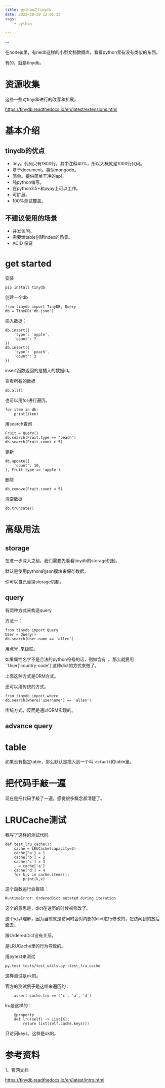 ```yaml
---
title: python之tinydb
date: 2022-10-29 12:06:33
tags:
	- python

---
```


--

在nodejs里，有nedb这样的小型文档数据库，看看python里有没有类似的东西。

有的，就是tinydb。

# 资源收集

这些一些对tinydb进行的改写和扩展。

https://tinydb.readthedocs.io/en/latest/extensions.html

# 基本介绍

## tinydb的优点

* tiny。代码只有1800行，其中注释40%，所以大概就是1000行代码。
* 基于document。类似mongodb。
* 简单。提供简单干净的api。
* 纯python编写。
* 在python3.5+和pypy上可以工作。
* 可扩展。
* 100%测试覆盖。

## 不建议使用的场景

* 并发访问。
* 需要给table创建index的场景。
* ACID 保证

# get started

安装

```
pip install tinydb
```

创建一个db

```
from tinydb import TinyDB, Query
db = TinyDB('db.json')
```

插入数据：

```
db.insert({
	'type': 'apple',
	'count': 7
})
db.insert({
	'type': 'peach',
	'count': 3
})
```

insert函数返回的是插入的数据id。

查看所有的数据

```
db.all()
```

也可以用for进行遍历。

```
for item in db:
	print(item)
```

用search查询

```
Fruit = Query()
db.search(Fruit.type == 'peach')
db.search(Fruit.count > 5)
```

更新

```
db.update({
	'count': 10,
}, Fruit.type == 'apple')
```

删除

```
db.remove(Fruit.count < 5)
```

清空数据

```
db.truncate()
```

# 高级用法

## storage

在进一步深入之前，我们需要先看看tinydb的storage机制。

默认是使用python的json模块来保存数据。

你可以自己替换storage机制。

## query

有两种方式来构造query

方法一：

```
from tinydb import Query
User = Query()
db.search(User.name == 'allen')
```

用点号`.`来级联。

如果属性名字不是合法的python符号的话，例如含有`-`。那么就要用``User['country-code']`这种dict的方式来做了。

上面这种方式是ORM方式。

还可以用传统的方式。

```
from tinydb import where
db.search(where('username') == 'allen')
```

传统方式，反而是通过ORM实现的。



## advance query



# table

如果没有指定table，那么默认是插入到一个叫`_default`的table里。



# 把代码手敲一遍

现在是把代码手敲了一遍。感觉很多概念都清楚了。

# LRUCache测试

我写了这样的测试代码

```
def test_lru_cache():
    cache = LRUCache(capacity=3)
    cache['a'] = 1
    cache['b'] = 2
    cache['c'] = 3
    _ = cache['a']
    cache['d'] = 4
    for k,v in cache.items():
        print(k,v)
```

这个函数运行会报错：

```
RuntimeError: OrderedDict mutated during iteration
```

这个的意思是，dict在遍历的时候被修改了。

这个可以理解，因为当前就是访问时会对内部的dict进行修改的，把访问到的放后面去。

跟OrderedDict没有关系。

是LRUCache里的行为导致的。

用pytest来测试

```
py.test tests/test_utils.py::test_lru_cache
```

这样测试是ok的。

官方的测试例子是这样来遍历的：

```
    assert cache.lru == ['c', 'a', 'd']
```

lru是这样的：

```
    @property
    def lru(self) -> List[K]:
        return list(self.cache.keys())
```

只访问keys。这样是ok的。



# 参考资料

1、官网文档

https://tinydb.readthedocs.io/en/latest/intro.html